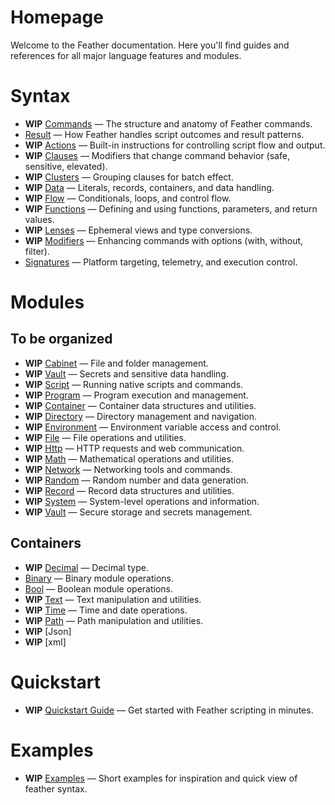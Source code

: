 # Homepage

Welcome to the Feather documentation. Here you'll find guides and references for all major language features and modules.

# Syntax

- **WIP** [Commands](./syntax/commands.md) — The structure and anatomy of Feather commands.
- [Result](./syntax/result.md) — How Feather handles script outcomes and result patterns.
- **WIP** [Actions](./syntax/actions.md) — Built-in instructions for controlling script flow and output.
- **WIP** [Clauses](./syntax/clauses.md) — Modifiers that change command behavior (safe, sensitive, elevated).
- **WIP** [Clusters](./syntax/clusters.md) — Grouping clauses for batch effect.
- **WIP** [Data](./syntax/data.md) — Literals, records, containers, and data handling.
- **WIP** [Flow](./syntax/flow.md) — Conditionals, loops, and control flow.
- **WIP** [Functions](./syntax/functions.md) — Defining and using functions, parameters, and return values.
- **WIP** [Lenses](./syntax/lenses.md) — Ephemeral views and type conversions.
- **WIP** [Modifiers](./syntax/modifiers.md) — Enhancing commands with options (with, without, filter).
- [Signatures](./syntax/signatures.md) — Platform targeting, telemetry, and execution control.

# Modules

## To be organized

- **WIP** [Cabinet](./modules/cabinet.md) — File and folder management.
- **WIP** [Vault](./modules/vault.md) — Secrets and sensitive data handling.
- **WIP** [Script](./modules/script.md) — Running native scripts and commands.
- **WIP** [Program](./modules/program.md) — Program execution and management.
- **WIP** [Container](./modules/container.md) — Container data structures and utilities.
- **WIP** [Directory](./modules/directory.md) — Directory management and navigation.
- **WIP** [Environment](./modules/environment.md) — Environment variable access and control.
- **WIP** [File](./modules/file.md) — File operations and utilities.
- **WIP** [Http](./modules/http.md) — HTTP requests and web communication.
- **WIP** [Math](./modules/math.md) — Mathematical operations and utilities.
- **WIP** [Network](./modules/network.md) — Networking tools and commands.
- **WIP** [Random](./modules/random.md) — Random number and data generation.
- **WIP** [Record](./modules/record.md) — Record data structures and utilities.
- **WIP** [System](./modules/system.md) — System-level operations and information.
- **WIP** [Vault](./modules/vault.md) — Secure storage and secrets management.

## Containers

- **WIP** [Decimal](./modules/decimal.md) — Decimal type.
- [Binary](./modules/binary.md) — Binary module operations.
- [Bool](./modules/bool.md) — Boolean module operations.
- **WIP** [Text](./modules/text.md) — Text manipulation and utilities.
- **WIP** [Time](./modules/time.md) — Time and date operations.
- **WIP** [Path](./modules/path.md) — Path manipulation and utilities.
- **WIP** [Json]
- **WIP** [xml]

# Quickstart

- **WIP** [Quickstart Guide](./quickstart.md) — Get started with Feather scripting in minutes.

# Examples

- **WIP** [Examples](./examples.md) — Short examples for inspiration and quick view of feather syntax.
